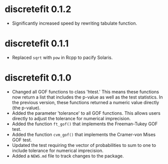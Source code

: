 # discretefit 0.1.2

* Significantly increased speed by rewriting tabulate function.

# discretefit 0.1.1

* Replaced `sqrt` with `pow` in Rcpp to pacify Solaris. 

# discretefit 0.1.0

* Changed all GOF functions to class 'htest.' This means these functions now return a list that includes the p-value as well as the test statistics. In the previous version, these functions returned a numeric value directly (the p-value).
* Added the parameter 'tolerance' to all GOF functions. This allows users directly to adjust the tolerance for numerical imprecision.
* Added the function `ft_gof()` that implements the Freeman-Tukey GOF test.
* Added the function `cvm_gof()` that implements the Cramer-von Mises GOF test.
* Updated the test requiring the vector of probabilities to sum to one to include tolerance for numerical imprecision. 
* Added a `NEWS.md` file to track changes to the package.

